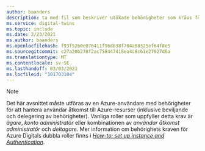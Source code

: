 ```yaml
---
author: baanders
description: ta med fil som beskriver utökade behörigheter som krävs för vissa hanterings steg
ms.service: digital-twins
ms.topic: include
ms.date: 2/23/2021
ms.author: baanders
ms.openlocfilehash: f93f52b0e076411f96db38f704a88325ef64f8e5
ms.sourcegitcommit: c27a20b278f2ac758447418ea4c8c61e27927d6a
ms.translationtype: MT
ms.contentlocale: sv-SE
ms.lasthandoff: 03/03/2021
ms.locfileid: "101703104"
---
```

>[!NOTE]
> Det här avsnittet måste utföras av en Azure-användare med behörigheter för att hantera användar åtkomst till Azure-resurser (inklusive beviljande och delegering av behörigheter). Vanliga roller som uppfyller detta krav är *ägare*, *konto administratör* eller kombinationen av *användar åtkomst administratör* och *deltagare*. Mer information om behörighets kraven för Azure Digitals dubbla roller finns i [*How-to: set up instance and Authentication*](../articles/digital-twins/how-to-set-up-instance-portal.md#prerequisites-permission-requirements).